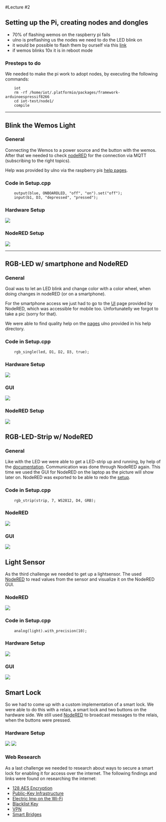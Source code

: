 #Lecture #2

## Setting up the Pi, creating nodes and dongles

- 70% of flashing wemos on the raspberry pi fails
- ulno is preflashing us the nodes we need to do the LED blink on
- it would be possible to flash them by ourself via this [link](https://github.com/iotempire/iotempower/blob/master/doc/installation.rst#installation-on-linux)
- if wemos blinks 10x it is in reboot mode

### Presteps to do

We needed to make the pi work to adopt nodes, by executing the following commands:
	
		iot
		rm -rf /home/iot/.platformio/packages/framework-arduinoespressif8266
		cd iot-test/node1/ 
 		compile
 
***

## Blink the Wemos Light
### General
Connecting the Wemos to a power source and the button with the wemos. After that we needed to check [nodeRED](challenge0/ex01_button_nodered.json) for the connection via MQTT (subscribing to the right topics).

Help was provided by ulno via the raspberry pis [help pages](https://iotgateway/doc/nodehelp/button).

### Code in Setup.cpp
		output(blue, ONBOARDLED, "off", "on").set("off");
		input(b1, D3, "depressed", "pressed");

### Hardware Setup
![](challenge0/hardware_button.jpg) 

### NodeRED Setup
![](challenge0/button.png)

***

## RGB-LED w/ smartphone and NodeRED
### General
Goal was to let an LED blink and change color with a color wheel, when doing changes in nodeRED (or on a smartphone).

For the smartphone access we just had to go to the [UI]() page provided by NodeRED, which was accessible for mobile too. Unfortunatelly we forgot to take a pic (sorry for that).

We were able to find quality help on the [pages](https://iotgateway/doc/node_help/rgb_single) ulno provided in his help directory.
 
### Code in Setup.cpp
 		rgb_single(led, D1, D2, D3, true);
 		
### Hardware Setup
![](challenge1/led.jpg)

### GUI
![](challenge1/led_smartphone.jpeg)

### NodeRED Setup
![](challenge1/rgb_led_nodered.png)
 		
## RGB-LED-Strip w/ NodeRED
### General
Like with the LED we were able to get a LED-strip up and running, by help of the [documentation](https://iotgateway/doc/node_help/rgb_strip). Communication was done through NodeRED again. This time we used the GUI for NodeRED on the laptop as the picture will show later on. NodeRED was exported to be able to redo the [setup](challenge2/led_strip.json).

### Code in Setup.cpp
		rgb_strip(strip, 7, WS2812, D4, GRB);
### NodeRED
![](challenge2/led_strip_nodered.png)
### GUI
![](challenge2/ledstrip.png)


## Light Sensor
As the third challenge we needed to get up a lightsensor. The used [NodeRED]() to read values from the sensor and visualize it on the NodeRED GUI. 

### NodeRED

![](challenge3/flow_light_sensor.PNG)
### Code in Setup.cpp
			
		analog(light).with_precision(10);
		
### Hardware Setup

![](challenge3/light_sensor.jpeg)
	
### GUI
![](challenge3/ui_light_sensor.PNG)

## Smart Lock
So we had to come up with a custom implementation of a smart lock. We were able to do this with a relais, a smart lock and two buttons on the hardware side. We still used [NodeRED](lock/lock-flow.json) to broadcast messages to the relais, when the buttons were pressed. 

### Hardware Setup

![](lock/locked.jpg)
![](lock/unlocked.jpg)

### Web Research
As a last challenge we needed to research about ways to secure a smart lock for enabling it for access over the internet. The following findings and links were found on researching the internet:

 - [128 AES Encryption](https://gizmodo.com/are-smart-locks-secure-or-just-dumb-511093690)
 - [Public-Key Infrastructure](https://gizmodo.com/are-smart-locks-secure-or-just-dumb-511093690)
 - [Electric Imp on the Wi-Fi](https://gizmodo.com/are-smart-locks-secure-or-just-dumb-511093690)
 - [Blacklist Key](https://gizmodo.com/are-smart-locks-secure-or-just-dumb-511093690)
 - [VPN](https://www.tomsguide.com/us/secure-smart-home-how-to,news-19380.html)
 - [Smart Bridges](https://unitedlocksmith.net/blog/8-smart-locks-that-you-can-unlock-with-your-smartphone)
